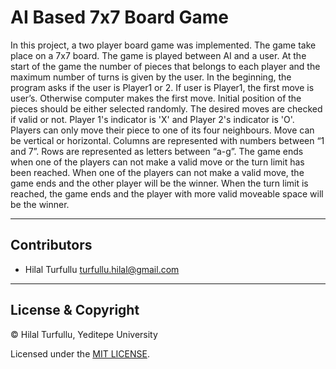 # AI Based 7x7 Board Game

In this project, a two player board game was implemented. The game take place on a 7x7 board. The game is played between AI and a user. At the start of the game the number of pieces that belongs to each player and the maximum number of turns is given by the user. In the beginning, the program asks if the user is Player1 or 2. If user is Player1, the first move is user’s. Otherwise computer makes the first move. Initial position of the pieces should be either selected randomly. The desired moves are checked if valid or not. Player 1's indicator is 'X' and Player 2's indicator is 'O'. Players can only move their piece to one of its four neighbours. Move can be vertical or horizontal. Columns are represented with numbers between “1 and 7”. Rows are represented as letters between “a-g”. The game ends when one of the players can not make a valid move or the turn limit has been reached. When one of the players can not make a valid move, the game ends and the other player will be the winner. When the turn limit is reached, the game ends and the player with more valid moveable space will be the winner.

---

## Contributors
- Hilal Turfullu <turfullu.hilal@gmail.com>

---

## License & Copyright
© Hilal Turfullu, Yeditepe University

Licensed under the [MIT LICENSE](LICENSE).
